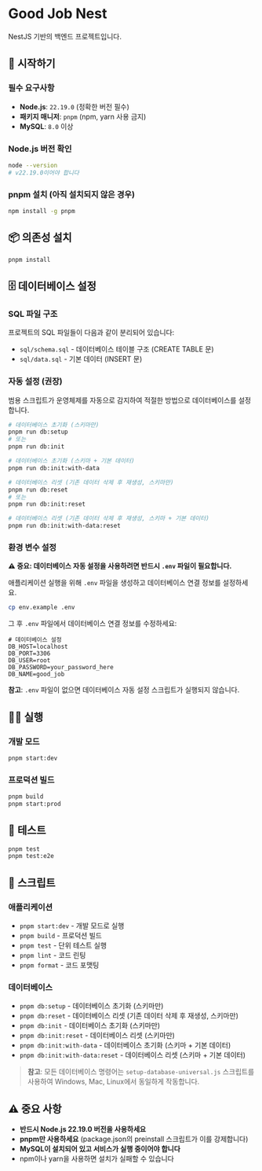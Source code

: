 # Good Job Nest

NestJS 기반의 백엔드 프로젝트입니다.

## 🚀 시작하기

### 필수 요구사항

- **Node.js**: `22.19.0` (정확한 버전 필수)
- **패키지 매니저**: `pnpm` (npm, yarn 사용 금지)
- **MySQL**: `8.0` 이상

### Node.js 버전 확인

```bash
node --version
# v22.19.0이어야 합니다
```

### pnpm 설치 (아직 설치되지 않은 경우)

```bash
npm install -g pnpm
```

## 📦 의존성 설치

```bash
pnpm install
```

## 🗄️ 데이터베이스 설정

### SQL 파일 구조

프로젝트의 SQL 파일들이 다음과 같이 분리되어 있습니다:

- `sql/schema.sql` - 데이터베이스 테이블 구조 (CREATE TABLE 문)
- `sql/data.sql` - 기본 데이터 (INSERT 문)

### 자동 설정 (권장)

범용 스크립트가 운영체제를 자동으로 감지하여 적절한 방법으로 데이터베이스를 설정합니다.

```bash
# 데이터베이스 초기화 (스키마만)
pnpm run db:setup
# 또는
pnpm run db:init

# 데이터베이스 초기화 (스키마 + 기본 데이터)
pnpm run db:init:with-data

# 데이터베이스 리셋 (기존 데이터 삭제 후 재생성, 스키마만)
pnpm run db:reset
# 또는
pnpm run db:init:reset

# 데이터베이스 리셋 (기존 데이터 삭제 후 재생성, 스키마 + 기본 데이터)
pnpm run db:init:with-data:reset
```

### 환경 변수 설정

**⚠️ 중요: 데이터베이스 자동 설정을 사용하려면 반드시 `.env` 파일이 필요합니다.**

애플리케이션 실행을 위해 `.env` 파일을 생성하고 데이터베이스 연결 정보를 설정하세요.

```bash
cp env.example .env
```

그 후 `.env` 파일에서 데이터베이스 연결 정보를 수정하세요:

```env
# 데이터베이스 설정
DB_HOST=localhost
DB_PORT=3306
DB_USER=root
DB_PASSWORD=your_password_here
DB_NAME=good_job
```

**참고**: `.env` 파일이 없으면 데이터베이스 자동 설정 스크립트가 실행되지 않습니다.

## 🏃‍♂️ 실행

### 개발 모드

```bash
pnpm start:dev
```

### 프로덕션 빌드

```bash
pnpm build
pnpm start:prod
```

## 🧪 테스트

```bash
pnpm test
pnpm test:e2e
```

## 📝 스크립트

### 애플리케이션

- `pnpm start:dev` - 개발 모드로 실행
- `pnpm build` - 프로덕션 빌드
- `pnpm test` - 단위 테스트 실행
- `pnpm lint` - 코드 린팅
- `pnpm format` - 코드 포맷팅

### 데이터베이스

- `pnpm db:setup` - 데이터베이스 초기화 (스키마만)
- `pnpm db:reset` - 데이터베이스 리셋 (기존 데이터 삭제 후 재생성, 스키마만)
- `pnpm db:init` - 데이터베이스 초기화 (스키마만)
- `pnpm db:init:reset` - 데이터베이스 리셋 (스키마만)
- `pnpm db:init:with-data` - 데이터베이스 초기화 (스키마 + 기본 데이터)
- `pnpm db:init:with-data:reset` - 데이터베이스 리셋 (스키마 + 기본 데이터)

> **참고**: 모든 데이터베이스 명령어는 `setup-database-universal.js` 스크립트를 사용하여 Windows, Mac, Linux에서 동일하게 작동합니다.

## ⚠️ 중요 사항

- **반드시 Node.js 22.19.0 버전을 사용하세요**
- **pnpm만 사용하세요** (package.json의 preinstall 스크립트가 이를 강제합니다)
- **MySQL이 설치되어 있고 서비스가 실행 중이어야 합니다**
- npm이나 yarn을 사용하면 설치가 실패할 수 있습니다
